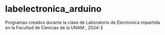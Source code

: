 # labelectronica_arduino
Programas creados durante la clase de Laboratorio de Electronica impartida en la Facultad de Ciencias de la UNAM , 2024-2
